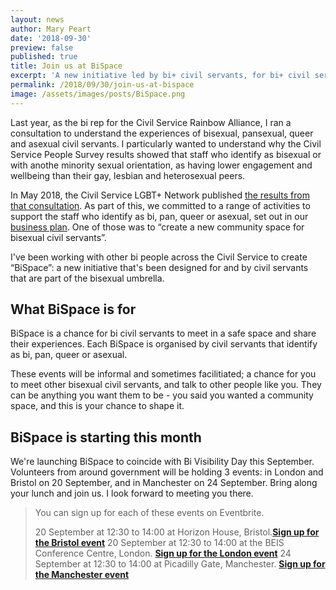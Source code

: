```yaml
---
layout: news
author: Mary Peart
date: '2018-09-30'
preview: false
published: true
title: Join us at BiSpace
excerpt: 'A new initiative led by bi+ civil servants, for bi+ civil servants.'
permalink: /2018/09/30/join-us-at-bispace
image: /assets/images/posts/BiSpace.png
---
```

Last year, as the bi rep for the Civil Service Rainbow Alliance, I ran a consultation to understand the experiences of bisexual, pansexual, queer and asexual civil servants. I particularly wanted to understand why the Civil Service People Survey results showed that staff who identify as bisexual or with anothe minority sexual orientation, as having lower engagement and wellbeing than their gay, lesbian and heterosexual peers.

In May 2018, the Civil Service LGBT+ Network published [the results from that consultation](https://www.civilservice.lgbt/publication/improving-the-experiences-of-bisexual-civil-servants/). As part of this, we committed to a range of activities to support the staff who identify as bi, pan, queer or asexual, set out in our [business plan](https://www.civilservice.lgbt/publication/business-plan-2018-to-2020/). One of those was to “create a new community space for bisexual civil servants”. 

I've been working with other bi people across the Civil Service to create “BiSpace”: a new initiative that's been designed for and by civil servants that are part of the bisexual umbrella. 

## What BiSpace is for

BiSpace is a chance for bi civil servants to meet in a safe space and share their experiences. Each BiSpace is organised by civil servants that identify as bi, pan, queer or asexual. 

These events will be informal and sometimes facilitiated; a chance for you to meet other bisexual civil servants, and talk to other people like you. They can be anything you want them to be - you said you wanted a community space, and this is your chance to shape it.

## BiSpace is starting this month

We're launching BiSpace to coincide with Bi Visibility Day this September. Volunteers from around government will be holding 3 events: in London and Bristol on 20 September, and in Manchester on 24 September. Bring along your lunch and join us. I look forward to meeting you there.

> You can sign up for each of these events on Eventbrite. 
>
> 20 September at 12:30 to 14:00 at Horizon House, Bristol.**[Sign up for the Bristol event](https://www.civilservice.lgbt/event/2018/09/20/bispace-bristol/)**
> 20 September at 12:30 to 14:00 at the BEIS Conference Centre, London. **[Sign up for the London event](https://www.civilservice.lgbt/event/2018/09/20/bispace-london/)**
> 24 September at 12:30 to 14:00 at Picadilly Gate, Manchester. **[Sign up for the Manchester event](https://www.civilservice.lgbt/event/2018/09/24/bispace-manchester/)**

